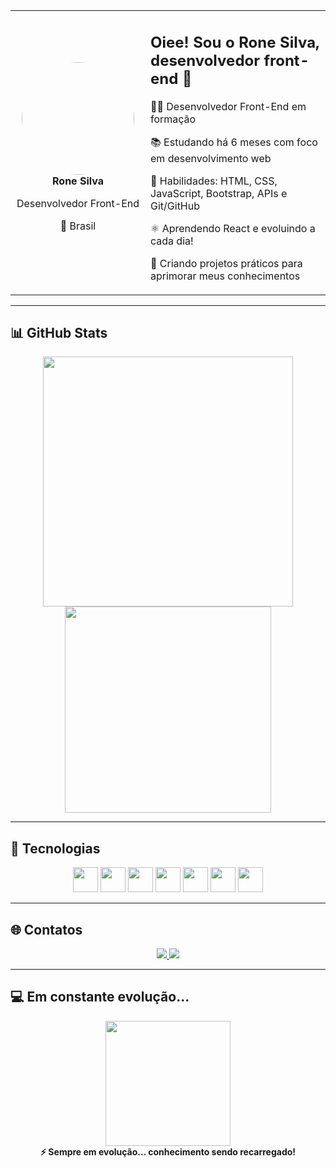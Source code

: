 <table>
  <tr>
    <td width="200px" align="center">
      <img src="https://github.com/RoneT9.png" width="180px" style="border-radius: 50%;" />
      <br />
      <strong>Rone Silva</strong>
      <p>Desenvolvedor Front-End</p>
      <p>📍 Brasil</p>
    </td>
    <td>
      <h2>Oiee! Sou o Rone Silva, desenvolvedor front-end 👋</h2>
      <p>👨‍💻 Desenvolvedor Front-End em formação</p>
      <p>📚 Estudando há 6 meses com foco em desenvolvimento web</p>
      <p>🚀 Habilidades: HTML, CSS, JavaScript, Bootstrap, APIs e Git/GitHub</p>
      <p>⚛️ Aprendendo React e evoluindo a cada dia!</p>
      <p>🔧 Criando projetos práticos para aprimorar meus conhecimentos</p>
    </td>
  </tr>
</table>

---

## 📊 GitHub Stats

<p align="center">
  <img src="https://github-readme-stats.vercel.app/api?username=RoneT9&show_icons=true&theme=radical" width="400"/>
  <img src="https://github-readme-stats.vercel.app/api/top-langs/?username=RoneT9&layout=compact&theme=radical" width="330"/>
</p>

---

## 🚀 Tecnologias

<p align="center">
  <img src="https://cdn.jsdelivr.net/gh/devicons/devicon/icons/html5/html5-original.svg" width="40"/>
  <img src="https://cdn.jsdelivr.net/gh/devicons/devicon/icons/css3/css3-original.svg" width="40"/>
  <img src="https://cdn.jsdelivr.net/gh/devicons/devicon/icons/javascript/javascript-original.svg" width="40"/>
  <img src="https://cdn.jsdelivr.net/gh/devicons/devicon/icons/bootstrap/bootstrap-original.svg" width="40"/>
  <img src="https://cdn.jsdelivr.net/gh/devicons/devicon/icons/react/react-original.svg" width="40"/>
  <img src="https://cdn.jsdelivr.net/gh/devicons/devicon/icons/git/git-original.svg" width="40"/>
  <img src="https://cdn.jsdelivr.net/gh/devicons/devicon/icons/github/github-original.svg" width="40"/>
</p>

---

## 🌐 Contatos

<p align="center">
  <a href="https://www.linkedin.com/in/rone-silva-b67584316/">
    <img src="https://img.shields.io/badge/LinkedIn-0077B5?style=for-the-badge&logo=linkedin&logoColor=white" />
  </a>
  <a href="mailto:ronesilva50ads@gmail.com">
    <img src="https://img.shields.io/badge/Gmail-D14836?style=for-the-badge&logo=gmail&logoColor=white" />
  </a>
</p>

---

## 💻 Em constante evolução...

<p align="center">
  <img src="https://media.giphy.com/media/xTk9ZvMnbIiIew7IpW/giphy.gif" width="200" />
  <br />
  <strong>⚡ Sempre em evolução... conhecimento sendo recarregado!</strong>
</p>

